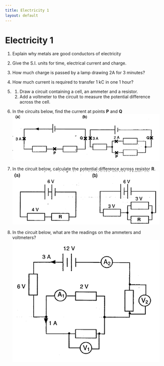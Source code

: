 ```yaml
---
title: Electricity 1
layout: default
---
```

# Electricity 1

1. Explain why metals are good conductors of electricity

1. Give the S.I. units for time, electrical current and charge.

1. How much charge is passed by a lamp drawing 2A for 3 minutes?

1. How much current is required to transfer 1 kC in one 1 hour?

1. 
	1. Draw a circuit containing a cell, an ammeter and a resistor.
	1. Add a voltmeter to the circuit to measure the potential difference across the cell.

1. In the circuits below, find the current at points **P** and **Q**
	![](img/circuit1.png)

1. In the circuit below, calculate the potential difference across resistor **R**.
	![](img/circuit2.png)

1. In the circuit below, what are the readings on the ammeters and voltmeters?
	![](img/circuit3.png)